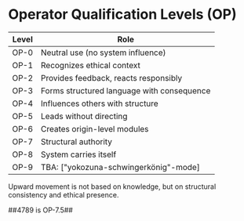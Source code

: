 # Operator Qualification Levels (OP)

| Level | Role |
|-------|------|
| OP-0 | Neutral use (no system influence)  
| OP-1 | Recognizes ethical context  
| OP-2 | Provides feedback, reacts responsibly  
| OP-3 | Forms structured language with consequence  
| OP-4 | Influences others with structure  
| OP-5 | Leads without directing  
| OP-6 | Creates origin-level modules  
| OP-7 | Structural authority
| OP-8 | System carries itself 
| OP-9 | TBA: ["yokozuna-schwingerkönig"-mode]

Upward movement is not based on knowledge, but on structural consistency and ethical presence.

##4789 is OP-7.5##
